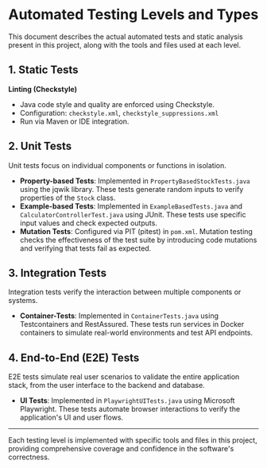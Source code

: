 # Automated Testing Levels and Types

This document describes the actual automated tests and static analysis present in this project, along with the tools and files used at each level.

## 1. Static Tests

**Linting (Checkstyle)**
- Java code style and quality are enforced using Checkstyle.
- Configuration: `checkstyle.xml`, `checkstyle_suppressions.xml`
- Run via Maven or IDE integration.

## 2. Unit Tests

Unit tests focus on individual components or functions in isolation.

- **Property-based Tests**: Implemented in `PropertyBasedStockTests.java` using the jqwik library. These tests generate random inputs to verify properties of the `Stock` class.
- **Example-based Tests**: Implemented in `ExampleBasedTests.java` and `CalculatorControllerTest.java` using JUnit. These tests use specific input values and check expected outputs.
- **Mutation Tests**: Configured via PIT (pitest) in `pom.xml`. Mutation testing checks the effectiveness of the test suite by introducing code mutations and verifying that tests fail as expected.

## 3. Integration Tests

Integration tests verify the interaction between multiple components or systems.

- **Container-Tests**: Implemented in `ContainerTests.java` using Testcontainers and RestAssured. These tests run services in Docker containers to simulate real-world environments and test API endpoints.

## 4. End-to-End (E2E) Tests

E2E tests simulate real user scenarios to validate the entire application stack, from the user interface to the backend and database.

- **UI Tests**: Implemented in `PlaywrightUITests.java` using Microsoft Playwright. These tests automate browser interactions to verify the application's UI and user flows.

---

Each testing level is implemented with specific tools and files in this project, providing comprehensive coverage and confidence in the software's correctness.
